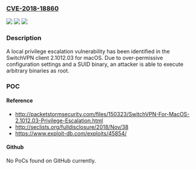 ### [CVE-2018-18860](https://cve.mitre.org/cgi-bin/cvename.cgi?name=CVE-2018-18860)
![](https://img.shields.io/static/v1?label=Product&message=n%2Fa&color=blue)
![](https://img.shields.io/static/v1?label=Version&message=n%2Fa&color=blue)
![](https://img.shields.io/static/v1?label=Vulnerability&message=n%2Fa&color=brighgreen)

### Description

A local privilege escalation vulnerability has been identified in the SwitchVPN client 2.1012.03 for macOS. Due to over-permissive configuration settings and a SUID binary, an attacker is able to execute arbitrary binaries as root.

### POC

#### Reference
- http://packetstormsecurity.com/files/150323/SwitchVPN-For-MacOS-2.1012.03-Privilege-Escalation.html
- http://seclists.org/fulldisclosure/2018/Nov/38
- https://www.exploit-db.com/exploits/45854/

#### Github
No PoCs found on GitHub currently.

